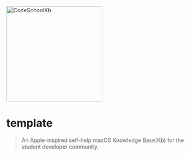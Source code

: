 <a href="http://CodeSchoolKb.com"><img src="https://github.com/iTrauco/CodeSchoolKb/blob/master/assets/branding/logo_transparent_background.png" width="250" title="CodeSchoolKb" alt="CodeSchoolKb"></a>

<!-- [![CodeSchoolKb](https://github.com/iTrauco/CodeSchoolKb/blob/master/assets/branding/logo_transparent_background.png)](http://codeschoolkb.com) -->

# template

> An Apple-inspired self-help macOS Knowledge Base(Kb) for the student developer community.
